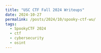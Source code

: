 ```yaml
---
title: "USC CTF Fall 2024 Writeups"
date: 2024-10-27
permalink: /posts/2024/10/spooky-ctf-wu/
tags:
  - SpookyCTF 2024
  - ctf
  - cybersecurity
  - osint
---
```

